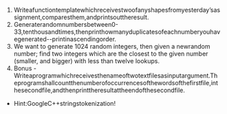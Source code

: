 1. Writeafunctiontemplatewhichreceivestwoofanyshapesfromyesterday’sassignment,comparesthem,andprintsouttheresult.
2. Generaterandomnumbersbetween0-33,tenthousandtimes,thenprinthowmanyduplicatesofeachnumberyouhavegenerated--printinascendingorder.
3. We want to generate 1024 random integers, then given a newrandom number; find two integers which are the closest to the given number (smaller, and bigger) with less than twelve lookups.
4. Bonus - Writeaprogramwhichreceivesthenameoftwotextfilesasinputargument.Theprogramshallcountthenumberofoccurrencesofthewordsofthefirstfile,inthesecondfile,andthenprinttheresultattheendofthesecondfile.
  - Hint:GoogleC++stringstokenization!